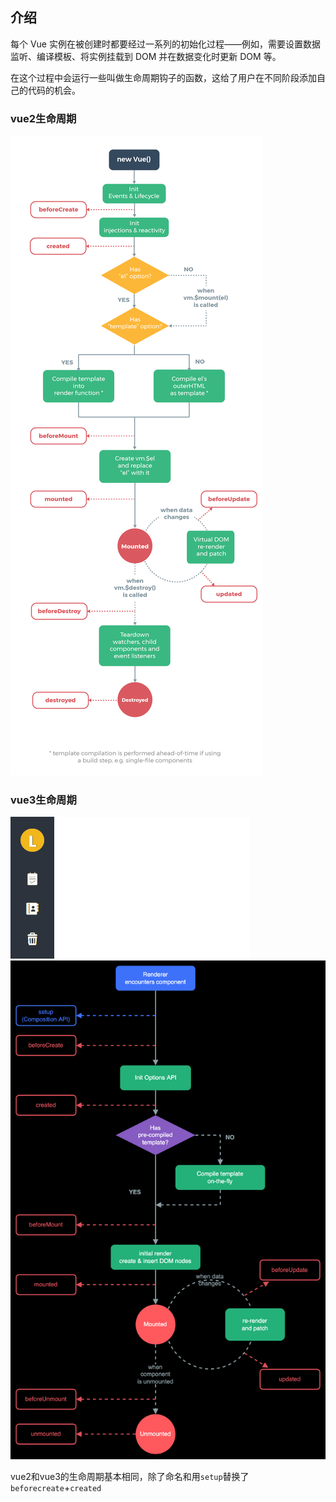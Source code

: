 ## 介绍

每个 Vue 实例在被创建时都要经过一系列的初始化过程——例如，需要设置数据监听、编译模板、将实例挂载到 DOM 并在数据变化时更新 DOM 等。

在这个过程中会运行一些叫做生命周期钩子的函数，这给了用户在不同阶段添加自己的代码的机会。


### vue2生命周期


![](https://raw.githubusercontent.com/Sumuyzzz/pictures/master/img/202206282322463.png?token=AR2LEV3RLLOJDDS2YGNDNTLCXMOQE)



### vue3生命周期

![](https://raw.githubusercontent.com/Sumuyzzz/pictures/master/img/202206282102983.gif?token=AR2LEV2TULY4S3ODA6MNK43CXL6BQ)
![](https://raw.githubusercontent.com/Sumuyzzz/pictures/master/img/202206282303767.png?token=AR2LEV2D5B6FVB6IYIU2YHLCXMMH6)







vue2和vue3的生命周期基本相同，除了命名和用`setup`替换了`beforecreate`+`created`

